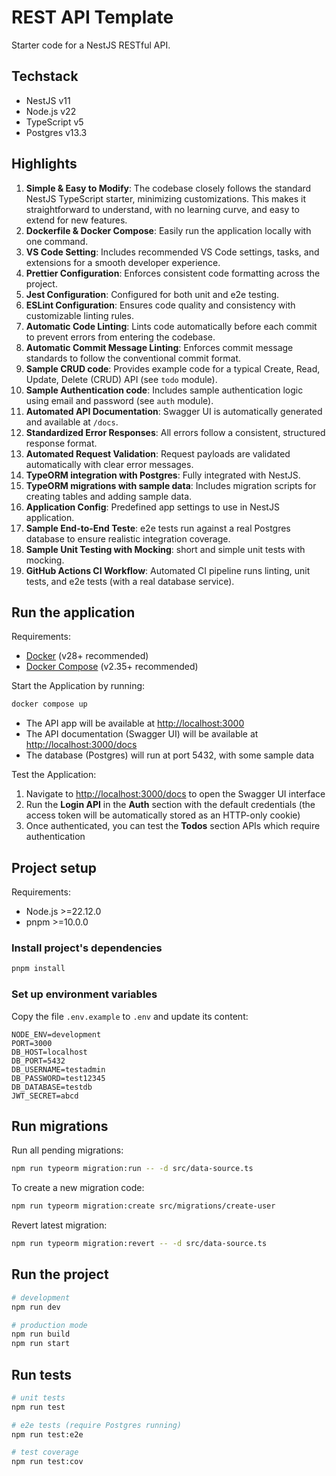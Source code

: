 # REST API Template

Starter code for a NestJS RESTful API.

## Techstack

- NestJS v11
- Node.js v22
- TypeScript v5
- Postgres v13.3

## Highlights

1. **Simple & Easy to Modify**: The codebase closely follows the standard NestJS TypeScript starter, minimizing customizations. This makes it straightforward to understand, with no learning curve, and easy to extend for new features.
2. **Dockerfile & Docker Compose**: Easily run the application locally with one command.
3. **VS Code Setting**: Includes recommended VS Code settings, tasks, and extensions for a smooth developer experience.
4. **Prettier Configuration**: Enforces consistent code formatting across the project.
5. **Jest Configuration**: Configured for both unit and e2e testing.
6. **ESLint Configuration**: Ensures code quality and consistency with customizable linting rules.
7. **Automatic Code Linting**: Lints code automatically before each commit to prevent errors from entering the codebase.
8. **Automatic Commit Message Linting**: Enforces commit message standards to follow the conventional commit format.
9. **Sample CRUD code**: Provides example code for a typical Create, Read, Update, Delete (CRUD) API (see `todo` module).
10. **Sample Authentication code**: Includes sample authentication logic using email and password (see `auth` module).
11. **Automated API Documentation**: Swagger UI is automatically generated and available at `/docs`.
12. **Standardized Error Responses**: All errors follow a consistent, structured response format.
13. **Automated Request Validation**: Request payloads are validated automatically with clear error messages.
14. **TypeORM integration with Postgres**: Fully integrated with NestJS.
15. **TypeORM migrations with sample data**: Includes migration scripts for creating tables and adding sample data.
16. **Application Config**: Predefined app settings to use in NestJS application.
17. **Sample End-to-End Teste**: e2e tests run against a real Postgres database to ensure realistic integration coverage.
18. **Sample Unit Testing with Mocking**: short and simple unit tests with mocking.
19. **GitHub Actions CI Workflow**: Automated CI pipeline runs linting, unit tests, and e2e tests (with a real database service).

## Run the application

Requirements:

- [Docker](https://www.docker.com/get-started) (v28+ recommended)
- [Docker Compose](https://docs.docker.com/compose/) (v2.35+ recommended)

Start the Application by running:

```sh
docker compose up
```

- The API app will be available at [http://localhost:3000](http://localhost:3000)
- The API documentation (Swagger UI) will be available at [http://localhost:3000/docs](http://localhost:3000/docs)
- The database (Postgres) will run at port 5432, with some sample data

Test the Application:

1. Navigate to [http://localhost:3000/docs](http://localhost:3000/docs) to open the Swagger UI interface
2. Run the **Login API** in the **Auth** section with the default credentials (the access token will be automatically stored as an HTTP-only cookie)
3. Once authenticated, you can test the **Todos** section APIs which require authentication

## Project setup

Requirements:

- Node.js >=22.12.0
- pnpm >=10.0.0

### Install project's dependencies

```bash
pnpm install
```

### Set up environment variables

Copy the file `.env.example` to `.env` and update its content:

```
NODE_ENV=development
PORT=3000
DB_HOST=localhost
DB_PORT=5432
DB_USERNAME=testadmin
DB_PASSWORD=test12345
DB_DATABASE=testdb
JWT_SECRET=abcd
```

## Run migrations

Run all pending migrations:

```sh
npm run typeorm migration:run -- -d src/data-source.ts
```

To create a new migration code:

```sh
npm run typeorm migration:create src/migrations/create-user
```

Revert latest migration:

```sh
npm run typeorm migration:revert -- -d src/data-source.ts
```

## Run the project

```bash
# development
npm run dev

# production mode
npm run build
npm run start
```

## Run tests

```bash
# unit tests
npm run test

# e2e tests (require Postgres running)
npm run test:e2e

# test coverage
npm run test:cov
```
